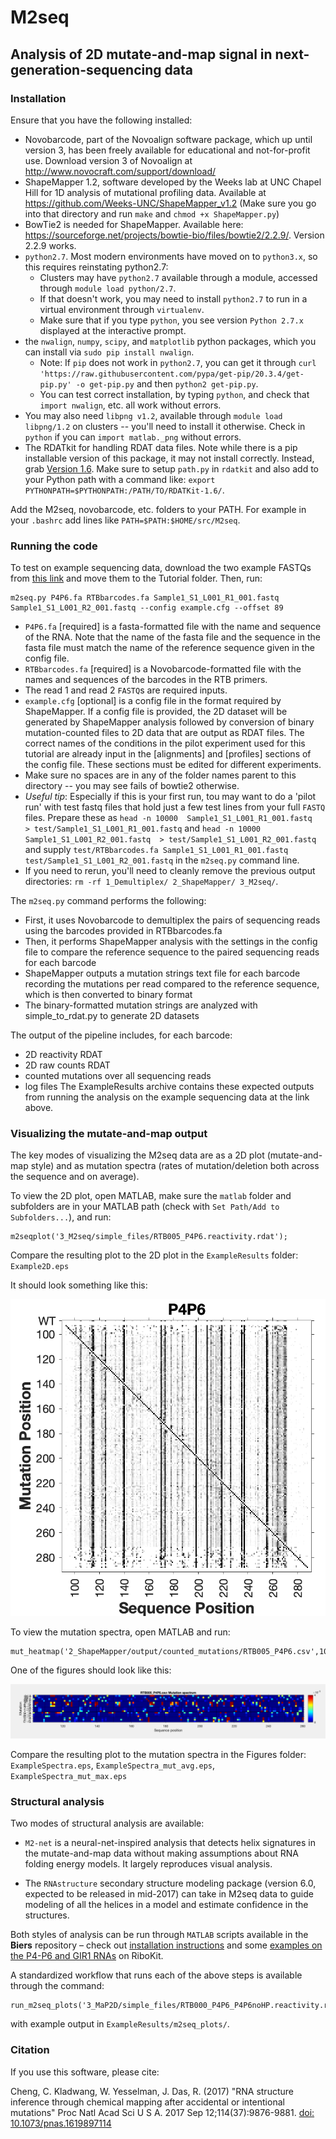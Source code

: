 # M2seq
## Analysis of 2D mutate-and-map signal in next-generation-sequencing data


### Installation
Ensure that you have the following installed:

* Novobarcode, part of the Novoalign software package, which up until version 3, has been freely available for educational and not-for-profit use. Download version 3 of Novoalign at http://www.novocraft.com/support/download/
* ShapeMapper 1.2, software developed by the Weeks lab at UNC Chapel Hill for 1D analysis of mutational profiling data. Available at https://github.com/Weeks-UNC/ShapeMapper_v1.2  (Make sure you go into that directory and run `make` and `chmod +x ShapeMapper.py`)
* BowTie2 is needed for ShapeMapper. Available here: https://sourceforge.net/projects/bowtie-bio/files/bowtie2/2.2.9/. Version 2.2.9 works.
* `python2.7`. Most modern environments have moved on to `python3.x`, so this requires reinstating python2.7:
	* Clusters may have `python2.7` available through a module, accessed through `module load python/2.7`. 
	* If that doesn't work, you may need to install `python2.7` to run in a virtual environment through `virtualenv`. 
	* Make sure that if you type `python`, you see version `Python 2.7.x` displayed at the interactive prompt. 
* the `nwalign`, `numpy`, `scipy`, and `matplotlib` python packages, which you can install via `sudo pip install nwalign`. 
	* Note: If `pip` does not work in `python2.7`, you can get it through `curl 'https://raw.githubusercontent.com/pypa/get-pip/20.3.4/get-pip.py' -o get-pip.py` and then `python2 get-pip.py`.
	* You can test correct installation, by typing `python`, and check that  `import nwalign`, etc. all work without errors.
* You may also need `libpng v1.2`, available through `module load libpng/1.2` on clusters -- you'll need to install it otherwise. Check in `python` if you can `import matlab._png` without errors.
* The RDATkit for handling RDAT data files. Note while there is a pip installable version of this package, it may not install correctly. Instead, grab [Version 1.6](https://github.com/ribokit/RDATKit/releases/tag/v1.6). Make sure to setup `path.py` in `rdatkit` and also add to your Python path with a command like: `export PYTHONPATH=$PYTHONPATH:/PATH/TO/RDATKit-1.6/`.

Add the M2seq, novobarcode, etc. folders to your PATH. For example in your `.bashrc` add lines like `PATH=$PATH:$HOME/src/M2seq`.

### Running the code
To test on example sequencing data, download the two example FASTQs from [this link](https://www.dropbox.com/sh/0xrs2aypzzlims9/AACFa_pbuZ8QYB1O2rE-1fN-a?dl=0) and move them to the Tutorial folder. Then, run:

    m2seq.py P4P6.fa RTBbarcodes.fa Sample1_S1_L001_R1_001.fastq Sample1_S1_L001_R2_001.fastq --config example.cfg --offset 89
* `P4P6.fa` [required] is a fasta-formatted file with the name and sequence of the RNA. Note that the name of the fasta file and the sequence in the fasta file must match the name of the reference sequence given in the config file.
* `RTBbarcodes.fa` [required] is a Novobarcode-formatted file with the names and sequences of the barcodes in the RTB primers.
* The read 1 and read 2 `FASTQ`s are required inputs.
* `example.cfg` [optional] is a config file in the format required by ShapeMapper. If a config file is provided, the 2D dataset will be generated by ShapeMapper analysis followed by conversion of binary mutation-counted files to 2D data that are output as RDAT files. The correct names of the conditions in the pilot experiment used for this tutorial are already input in the [alignments] and [profiles] sections of the config file. These sections must be edited for different experiments.
* Make sure no spaces are in any of the folder names parent to this directory -- you may see fails of bowtie2 otherwise.
* *Useful tip*: Especially if this is your first run, tou may want to do a 'pilot run' with test fastq files that hold just a few test lines from your full `FASTQ` files. Prepare these as `head -n 10000  Sample1_S1_L001_R1_001.fastq  > test/Sample1_S1_L001_R1_001.fastq` and
`head -n 10000  Sample1_S1_L001_R2_001.fastq  > test/Sample1_S1_L001_R2_001.fastq` and supply `test/RTBbarcodes.fa Sample1_S1_L001_R1_001.fastq test/Sample1_S1_L001_R2_001.fastq` in the `m2seq.py` command line.
* If you need to rerun, you'll need to cleanly remove the previous output directories: `rm -rf 1_Demultiplex/ 2_ShapeMapper/ 3_M2seq/`.

The `m2seq.py` command performs the following:
* First, it uses Novobarcode to demultiplex the pairs of sequencing reads using the barcodes provided in RTBbarcodes.fa
* Then, it performs ShapeMapper analysis with the settings in the config file to compare the reference sequence to the paired sequencing reads for each barcode
* ShapeMapper outputs a mutation strings text file for each barcode recording the mutations per read compared to the reference sequence, which is then converted to binary format
* The binary-formatted mutation strings are analyzed with simple_to_rdat.py to generate 2D datasets

The output of the pipeline includes, for each barcode:
* 2D reactivity RDAT
* 2D raw counts RDAT
* counted mutations over all sequencing reads
* log files
The ExampleResults archive contains these expected outputs from running the analysis on the example sequencing data at the link above.

### Visualizing the mutate-and-map output
The key modes of visualizing the M2seq data are as a 2D plot (mutate-and-map style) and as mutation spectra (rates of mutation/deletion both across the sequence and on average).

To view the 2D plot, open MATLAB, make sure the `matlab` folder and subfolders are in your MATLAB path (check with `Set Path/Add to Subfolders...`), and run:

    m2seqplot('3_M2seq/simple_files/RTB005_P4P6.reactivity.rdat');

Compare the resulting plot to the 2D plot in the `ExampleResults` folder: `Example2D.eps`

It should look something like this:

![](Tutorial/example_output_images/tutorial_rdat_file_image.png)

To view the mutation spectra, open MATLAB and run:

    mut_heatmap('2_ShapeMapper/output/counted_mutations/RTB005_P4P6.csv',103:260,'',13);

One of the figures should look like this:

![](Tutorial/example_output_images/tutorial_mutation_spectrum_image.png)

Compare the resulting plot to the mutation spectra in the Figures folder: `ExampleSpectra.eps`, `ExampleSpectra_mut_avg.eps`, `ExampleSpectra_mut_max.eps`

### Structural analysis
Two modes of structural analysis are available:

* `M2-net` is a neural-net-inspired analysis that detects helix signatures in the mutate-and-map data without making assumptions about RNA folding energy models. It largely reproduces visual analysis.

* The `RNAstructure` secondary structure modeling package (version 6.0, expected to be released in mid-2017) can take in M2seq data to guide modeling of all the helices in a model and estimate confidence in the structures.

Both styles of analysis can be run through `MATLAB` scripts available in the **Biers** repository – check out [installation instructions](https://ribokit.github.io/Biers/install/) and some [examples on the P4-P6 and GIR1 RNAs](https://ribokit.github.io/Biers/rnastructure/#rnastructure-M2seq) on RiboKit.

A standardized workflow that runs each of the above steps is available through the command:

```
run_m2seq_plots('3_MaP2D/simple_files/RTB000_P4P6_P4P6noHP.reactivity.rdat','3_MaP2D/simple_files/RTB005_P4P6_P4P6noHP.reactivity.rdat');
```

with example output in `ExampleResults/m2seq_plots/`.

### Citation
If you use this software, please cite:
	
Cheng, C. Kladwang, W. Yesselman, J. Das, R. (2017) "RNA structure inference through chemical mapping after accidental or intentional mutations" Proc Natl Acad Sci U S A. 2017 Sep 12;114(37):9876-9881. [doi: 10.1073/pnas.1619897114](https://doi.org/10.1073/pnas.1619897114)
